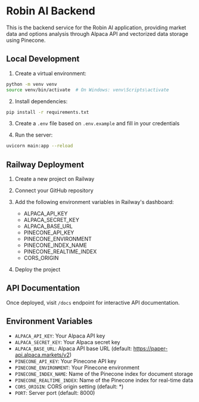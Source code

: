 # Robin AI Backend

This is the backend service for the Robin AI application, providing market data and options analysis through Alpaca API and vectorized data storage using Pinecone.

## Local Development

1. Create a virtual environment:
```bash
python -m venv venv
source venv/bin/activate  # On Windows: venv\Scripts\activate
```

2. Install dependencies:
```bash
pip install -r requirements.txt
```

3. Create a `.env` file based on `.env.example` and fill in your credentials

4. Run the server:
```bash
uvicorn main:app --reload
```

## Railway Deployment

1. Create a new project on Railway
2. Connect your GitHub repository
3. Add the following environment variables in Railway's dashboard:
   - ALPACA_API_KEY
   - ALPACA_SECRET_KEY
   - ALPACA_BASE_URL
   - PINECONE_API_KEY
   - PINECONE_ENVIRONMENT
   - PINECONE_INDEX_NAME
   - PINECONE_REALTIME_INDEX
   - CORS_ORIGIN

4. Deploy the project

## API Documentation

Once deployed, visit `/docs` endpoint for interactive API documentation.

## Environment Variables

- `ALPACA_API_KEY`: Your Alpaca API key
- `ALPACA_SECRET_KEY`: Your Alpaca secret key
- `ALPACA_BASE_URL`: Alpaca API base URL (default: https://paper-api.alpaca.markets/v2)
- `PINECONE_API_KEY`: Your Pinecone API key
- `PINECONE_ENVIRONMENT`: Your Pinecone environment
- `PINECONE_INDEX_NAME`: Name of the Pinecone index for document storage
- `PINECONE_REALTIME_INDEX`: Name of the Pinecone index for real-time data
- `CORS_ORIGIN`: CORS origin setting (default: *)
- `PORT`: Server port (default: 8000) 
